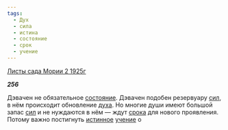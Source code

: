 ```yaml
---
tags:
  - Дух
  - сила
  - истина
  - состояние
  - срок
  - учение
---
```

[Листы сада Мории 2 1925г](https://127.0.0.1:4002/agni/1925)

___256___

Дэвачен не обязательное [состояние](../../../tags/#состояние). Дэвачен подобен резервуару [сил](../../../tags/#сила), в нём происходит обновление [духа](../../../tags/#Дух). Но многие души имеют большой запас [сил](../../../tags/#сила) и не нуждаются в нём — ждут [срока](../../../tags/#срок) для нового проявления. Потому важно постигнуть [истинное](../../../tags/#истина) [учение](../../../tags/#учение) о 